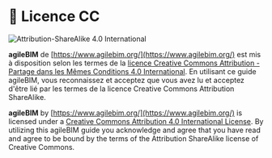 # 📜 Licence CC

![Attribution-ShareAlike 4.0 International](../.gitbook/assets/88x31.png)

**agileBIM** de [https://www.agilebim.org/](https://www.agilebim.org/) est mis à disposition selon les termes de la [licence Creative Commons Attribution - Partage dans les Mêmes Conditions 4.0 International](http://creativecommons.org/licenses/by-sa/4.0/). En utilisant ce guide agileBIM, vous reconnaissez et acceptez que vous avez lu et acceptez d'être lié par les termes de la licence Creative Commons Attribution ShareAlike.

**agileBIM** by [https://www.agilebim.org/](https://www.agilebim.org/) is licensed under a [Creative Commons Attribution 4.0 International License](http://creativecommons.org/licenses/by/4.0/). By utilizing this agileBIM guide you acknowledge and agree that you have read and agree to be bound by the terms of the Attribution ShareAlike license of Creative Commons.

